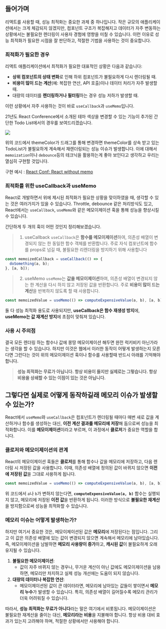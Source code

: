 ## 들어가며
리액트를 사용할 때, 성능 최적화는 중요한 과제 중 하나입니다. 작은 규모의 애플리케이션에서는 크게 체감되지 않겠지만, 컴포넌트 구조가 복잡해지고 데이터가 자주 변동하는 상황에서는 불필요한 렌더링이 사용자 경험에 영향을 미칠 수 있습니다. 이런 이유로 성능 최적화가 필요한 시점을 잘 판단하고, 적절한 기법을 사용하는 것이 중요합니다.
### 최적화가 필요한 경우
리액트 애플리케이션에서 최적화가 필요한 대표적인 상황은 다음과 같습니다:

- **상위 컴포넌트의 상태 변화**로 인해 하위 컴포넌트가 불필요하게 다시 렌더링될 때.
- **비용이 많이 드는 계산**(예: 복잡한 연산, API 호출)이나 데이터 처리가 자주 발생할 때.
- 대량의 데이터를 **렌더링하거나 필터링**하는 경우 성능 저하가 발생할 때.

이런 상황에서 자주 사용하는 것이 바로 `useCallback`과 `useMemo`입니다.

21년도 React Conference에서 소개된 테마 색상을 변경할 수 있는 기능이 추가된 간단한 Todo List에서의 경우를 보여드리겠습니다.

![](https://i.imgur.com/gJUQahL.png)

위의 코드에서 themeColor가 드래그를 통해 변경하면 themeColor를 상속 받고 있는 TodoList가 불필요하게 계속해서 재렌더링되는 성능 이슈가 발생합니다.
이에 대해서 `memoization`이나 `debounce`등의 테크닉을 활용하는게 좋아 보인다고 생각하고 우리는 열심히 구현할 것입니다.

구현 예시 : [React Conf: React without memo](https://www.youtube.com/watch?v=lGEMwh32soc)
### 최적화를 위한 useCallback과 useMemo
React로 개발하면서 위에 제시된 최적화가 필요한 상황을 맞이하였을 때, 생각할 수 있는 것은 여러가지가 있을 수 있습니다. Throttle, debounce 같은 처리방식도 있고, React에서는 `useCallback`, `useMemo`와 같은 메모이제이션 훅을 통해 성능을 향상시킬 수 있습니다.

간단하게 두 개의 훅이 어떤 것인지 정리해보겠습니다.

>1.  useCallback
> `useCallback`은 **함수를 메모이제이션**하여, 의존성 배열이 변경되지 않는 한 동일한 함수 객체를 반환합니다. 주로 자식 컴포넌트에 함수를 props로 넘길 때, 불필요한 리렌더링을 방지하기 위해 사용합니다

```js
const memoizedCallback = useCallback(() => {
  doSomething(a, b);
}, [a, b]);
```

> 2. useMemo
> `useMemo`는 **값을 메모이제이션**하여, 의존성 배열이 변경되지 않는 한 계산을 다시 하지 않고 저장된 값을 반환합니다. 주로 **비용이 많이 드는 계산**을 반복하지 않도록 할 때 사용합니다.

```js
const memoizedValue = useMemo(() => computeExpensiveValue(a, b), [a, b]);
```

둘 다 성능 최적화 용도로 사용되지만, **useCallback은 함수 재생성 방지**에, **useMemo는 값 재계산 방지**에 초점이 맞춰져 있습니다.
### 사용 시 주의점

결국 모든 렌더링 하는 함수나 값에 몽땅 메모이제이션 해두면 완전 럭키비키 아닌가라는 생각을 할 수 있습니다. 하지만 이것은 웹에서 이러한 동작이 어떻게 발생하는지 모른다면 그런다는 것이 위의 메모이제이션 훅이나 함수를 사용할때 반드시 아래를 기억해야합니다.

> **성능 최적화는 무료가 아닙니다. 항상 비용이 들지만 실제로는 그렇습니다. 항상 비용을 상쇄할 수 있는 이점이 있는 것은 아닙니다.**

## 그렇다면 실제로 어떻게 동작하길래 메모리 이슈가 발생할 수 있는가?

React에서 `useMemo`와 `useCallback`은 컴포넌트가 렌더링될 때마다 매번 새로 값을 계산하거나 함수를 생성하는 대신, **이전 계산 결과를 메모리에 저장**해 둠으로써 성능을 최적화합니다. 이를 **메모이제이션**이라고 부르며, 이 과정에서 **클로저**가 중요한 역할을 합니다.

### 클로저와 메모이제이션의 관계

React의 메모이제이션 훅들은 **클로저**를 통해 함수나 값을 메모리에 저장하고, 다음 렌더링 시 저장된 값을 사용합니다. 이때, 의존성 배열에 정의된 값이 바뀌지 않으면 **이전에 저장된 값**을 그대로 사용하게 됩니다.
```js
const memoizedValue = useMemo(() => computeExpensiveValue(a, b), [a, b]);
```

위 코드에서 `a`나 `b`가 변하지 않는다면, **`computeExpensiveValue(a, b)`** 함수는 실행되지 않고, 메모리에 저장된 **이전 값**을 반환하게 됩니다. 이러한 방식으로 **불필요한 재계산**을 방지함으로써 성능을 최적화할 수 있습니다.

### 메모리 이슈는 어떻게 발생하는가?

하지만 여기서 중요한 것은, 메모이제이션된 값은 **메모리**에 저장된다는 점입니다. 그리고 이 값은 의존성 배열에 있는 값이 변경되지 않으면 계속해서 메모리에 남아있습니다. 즉, 메모이제이션을 남발하면 **메모리 사용량이 증가**하고, **캐시된 값**이 불필요하게 오래 유지될 수 있습니다.

1. **불필요한 메모이제이션**:
    - 값이 자주 바뀌지 않는 경우나, 무거운 계산이 아닌 값에도 메모이제이션을 남용하면, 메모리만 차지하고 실제 성능 개선에는 도움이 되지 않습니다.
2. **대량의 데이터나 복잡한 연산**:
    - 메모이제이션된 값이 큰 데이터라면, 메모리에 남아있는 값들이 쌓이면서 **메모리 누수**가 발생할 수 있습니다. 특히, 의존성 배열이 길어질수록 메모리 관리가 더욱 어려워질 수 있습니다.

따라서, **성능 최적화는 무료가 아니다**라는 말은 여기에서 비롯됩니다. 메모이제이션은 불필요한 재계산을 줄이는 대신, **메모리라는 비용**을 지불해야 합니다. 항상 비용 대비 효과가 있는지 고려해야 하며, 적절한 상황에서만 사용해야 합니다.